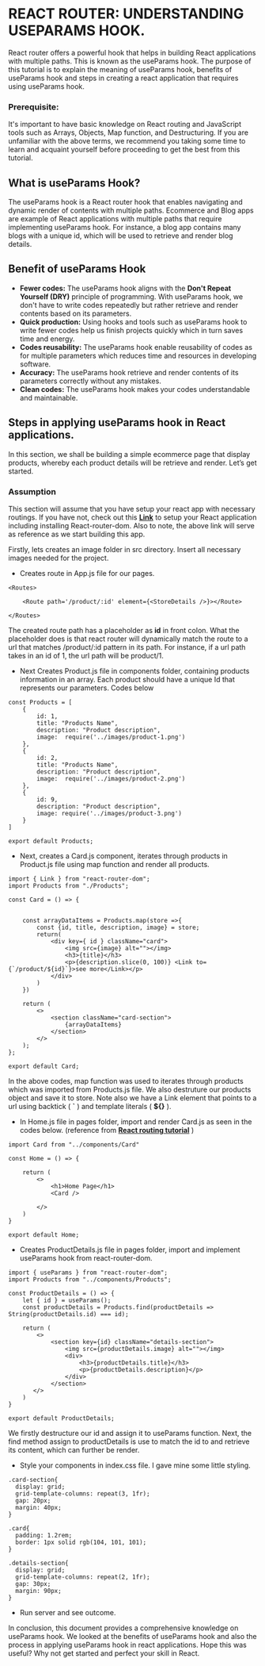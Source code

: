# **REACT ROUTER: UNDERSTANDING USEPARAMS HOOK**.
React router offers a powerful hook that helps in building React applications with multiple paths. This is known as the useParams hook. The purpose of this tutorial is to explain the meaning of useParams hook, benefits of useParams hook and steps in creating a react application that requires using useParams hook.
### **Prerequisite**:
It's important to have basic knowledge on React routing and JavaScript tools such as Arrays, Objects, Map function, and Destructuring. If you are unfamiliar with the above terms, we recommend you taking some time to learn and acquaint yourself before proceeding to get the best from this tutorial.
## **What is useParams Hook?**
The useParams hook is a React router hook that enables navigating and dynamic render of contents with multiple paths. Ecommerce and Blog apps are example of React applications with multiple paths that require implementing useParams hook. For instance, a blog app contains many blogs with a unique id, which will be used to retrieve and render blog details.
## **Benefit of useParams Hook**
* **Fewer codes:** The useParams hook aligns with the **Don't Repeat Yourself (DRY)** principle of programming. With useParams hook, we don't have to write codes repeatedly but rather retrieve and render contents based on its parameters.
* **Quick production:** Using hooks and tools such as useParams hook to write fewer codes help us finish projects quickly which in turn saves time and energy.
* **Codes reusability:** The useParams hook enable reusability of codes as for multiple parameters which reduces time and resources in developing software.
* **Accuracy:** The useParams hook retrieve and render contents of its parameters correctly without any mistakes.
* **Clean codes:** The useParams hook makes your codes understandable and maintainable.
## **Steps in applying useParams hook in React applications.**
In this section, we shall be building a simple ecommerce page that display products, whereby each product details will be retrieve and render. Let’s get started.
### **Assumption**
This section will assume that you have setup your react app with necessary routings. If you have not, check out this [**Link**](/https://medium.com/@nehemiahdauda60/routing-in-react-applications-96340f2b07d5.) to setup your React application including installing React-router-dom. Also to note, the above link will serve as reference as we start building this app.

Firstly, lets creates an image folder in src directory. Insert all necessary images needed for the project.
* Creates route in App.js file for our pages.
```
<Routes>

    <Route path='/product/:id' element={<StoreDetails />}></Route>

</Routes>
```
The created route path has a placeholder as **id** in front colon. What the placeholder does is that react router will dynamically match the route to a url that matches /product/:id pattern in its path. For instance, if a url path takes in an id of 1, the url path will be product/1.
* Next Creates Product.js file in components folder, containing products information in an array. Each product should have a unique Id that  represents our parameters. Codes below
```
const Products = [
    {
        id: 1,
        title: "Products Name",
        description: "Product description",
        image:  require('../images/product-1.png')
    },
    {
        id: 2,
        title: "Products Name",
        description: "Product description",
        image:  require('../images/product-2.png')
    },
    {
        id: 9,
        description: "Product description",
        image: require('../images/product-3.png')
    }
]

export default Products;
```
* Next, creates a Card.js component, iterates through products in Product.js file using map function and render all products.
```
import { Link } from "react-router-dom";
import Products from "./Products";

const Card = () => {


    const arrayDataItems = Products.map(store =>{
        const {id, title, description, image} = store;
        return(
            <div key={ id } className="card">
                <img src={image} alt=""></img>
                <h3>{title}</h3>
                <p>{description.slice(0, 100)} <Link to={`/product/${id}`}>see more</Link></p>
            </div>
        )
    })

    return (
        <>
            <section className="card-section">
                {arrayDataItems}
            </section>
        </>
    );
};

export default Card;
```
In the above codes, map function was used to iterates through products which was imported from Products.js file. We also destruture our products object and save it to store. Note also we have a Link element that points to a url using backtick ( **`** ) and template literals ( **${}** ).
* In Home.js file in pages folder, import and render Card.js as seen in the codes below. (reference from [**React routing tutorial**](/https://medium.com/@nehemiahdauda60/routing-in-react-applications-96340f2b07d5.) )
```
import Card from "../components/Card"

const Home = () => {

    return (
        <>
            <h1>Home Page</h1>
            <Card />

        </>
    )
}

export default Home;
```
* Creates ProductDetails.js file in pages folder, import and implement useParams hook from react-router-dom.
```
import { useParams } from "react-router-dom";
import Products from "../components/Products";

const ProductDetails = () => {
    let { id } = useParams();
    const productDetails = Products.find(productDetails => String(productDetails.id) === id);

    return (
        <>
            <section key={id} className="details-section">
                <img src={productDetails.image} alt=""></img>
                <div>
                    <h3>{productDetails.title}</h3>
                    <p>{productDetails.description}</p>
                </div>
            </section>
       </>
    )
}

export default ProductDetails;
```
We firstly destructure our id and assign it to useParams function. Next, the find method assign to productDetails is use to match the id to and retrieve its content, which can further be render.
* Style your components in index.css file. I gave mine some little styling.
```
.card-section{
  display: grid;
  grid-template-columns: repeat(3, 1fr);
  gap: 20px;
  margin: 40px;
}

.card{
  padding: 1.2rem;
  border: 1px solid rgb(104, 101, 101);
}

.details-section{
  display: grid;
  grid-template-columns: repeat(2, 1fr);
  gap: 30px;
  margin: 90px;
}
```
* Run server and see outcome.

In conclusion, this document provides a comprehensive knowledge on useParams hook. We looked at the benefits of useParams hook and also the process in applying useParams hook in react applications. Hope this was useful? Why not get started and perfect your skill in React.